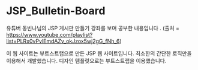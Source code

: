 # JSP_Bulletin-Board

유튜버 동빈나님의
JSP 게시판 만들기 강좌를 보며 공부한 내용입니다 . (출처 = https://www.youtube.com/playlist?list=PLRx0vPvlEmdAZv_okJzox5wj2gG_fNh_6)

이 웹 사이트는 부트스트랩으로 만든 JSP 웹 사이트입니다. 최소한의 간단한 로직만을 이용해서 개발했습니다. 디자인 템플릿으로는 부트스트랩을 이용했습니다.
